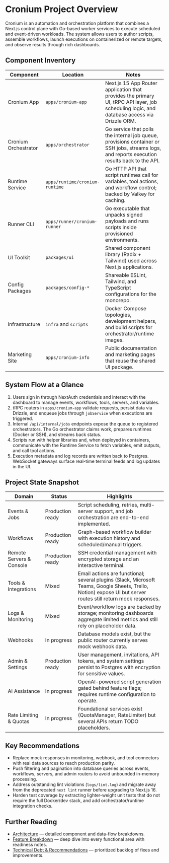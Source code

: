 # Cronium Project Overview

Cronium is an automation and orchestration platform that combines a Next.js control plane with Go-based worker services to execute scheduled and event-driven workloads. The system allows users to author scripts, assemble workflows, launch executions on containerized or remote targets, and observe results through rich dashboards.

## Component Inventory

| Component            | Location                       | Notes                                                                                                                                        |
| -------------------- | ------------------------------ | -------------------------------------------------------------------------------------------------------------------------------------------- |
| Cronium App          | `apps/cronium-app`             | Next.js 15 App Router application that provides the primary UI, tRPC API layer, job scheduling logic, and database access via Drizzle ORM.   |
| Cronium Orchestrator | `apps/orchestrator`            | Go service that polls the internal job queue, provisions container or SSH jobs, streams logs, and reports execution results back to the API. |
| Runtime Service      | `apps/runtime/cronium-runtime` | Go HTTP API that script runtimes call for variables, tool actions, and workflow control; backed by Valkey for caching.                       |
| Runner CLI           | `apps/runner/cronium-runner`   | Go executable that unpacks signed payloads and runs scripts inside provisioned environments.                                                 |
| UI Toolkit           | `packages/ui`                  | Shared component library (Radix + Tailwind) used across Next.js applications.                                                                |
| Config Packages      | `packages/config-*`            | Shareable ESLint, Tailwind, and TypeScript configurations for the monorepo.                                                                  |
| Infrastructure       | `infra` and `scripts`          | Docker Compose topologies, development helpers, and build scripts for orchestrator/runtime images.                                           |
| Marketing Site       | `apps/cronium-info`            | Public documentation and marketing pages that reuse the shared UI package.                                                                   |

## System Flow at a Glance

1. Users sign in through NextAuth credentials and interact with the dashboard to manage events, workflows, tools, servers, and variables.
2. tRPC routers in `apps/cronium-app` validate requests, persist data via Drizzle, and enqueue jobs through `jobService` when executions are triggered.
3. Internal `/api/internal/jobs` endpoints expose the queue to registered orchestrators. The Go orchestrator claims work, prepares runtimes (Docker or SSH), and streams back status.
4. Scripts run with helper libraries and, when deployed in containers, communicate with the Runtime Service to fetch variables, emit outputs, and call tool actions.
5. Execution metadata and log records are written back to Postgres. WebSocket gateways surface real-time terminal feeds and log updates in the UI.

## Project State Snapshot

| Domain                   | Status           | Highlights                                                                                                                                                     |
| ------------------------ | ---------------- | -------------------------------------------------------------------------------------------------------------------------------------------------------------- |
| Events & Jobs            | Production ready | Script scheduling, retries, multi-server support, and job orchestration are end-to-end implemented.                                                            |
| Workflows                | Production ready | Graph-based workflow builder with execution history and scheduled/manual triggers.                                                                             |
| Remote Servers & Console | Production ready | SSH credential management with encrypted storage and an interactive terminal.                                                                                  |
| Tools & Integrations     | Mixed            | Email actions are functional; several plugins (Slack, Microsoft Teams, Google Sheets, Trello, Notion) expose UI but server routes still return mock responses. |
| Logs & Monitoring        | Mixed            | Event/workflow logs are backed by storage; monitoring dashboards aggregate limited metrics and still rely on placeholder data.                                 |
| Webhooks                 | In progress      | Database models exist, but the public router currently serves mock webhook data.                                                                               |
| Admin & Settings         | Production ready | User management, invitations, API tokens, and system settings persist to Postgres with encryption for sensitive values.                                        |
| AI Assistance            | In progress      | OpenAI-powered script generation gated behind feature flags; requires runtime configuration to operate.                                                        |
| Rate Limiting & Quotas   | In progress      | Foundational services exist (QuotaManager, RateLimiter) but several APIs return TODO placeholders.                                                             |

## Key Recommendations

- Replace mock responses in monitoring, webhook, and tool connectors with real data sources to reach production parity.
- Push filtering and pagination into database queries across events, workflows, servers, and admin routers to avoid unbounded in-memory processing.
- Address outstanding lint violations (`logs/lint.log`) and migrate away from the deprecated `next lint` runner before upgrading to Next.js 16.
- Harden test coverage by extracting lighter-weight unit tests that do not require the full Docker/dev stack, and add orchestrator/runtime integration checks.

## Further Reading

- [Architecture](./architecture.md) — detailed component and data-flow breakdowns.
- [Feature Breakdown](./features.md) — deep dive into every functional area with readiness notes.
- [Technical Debt & Recommendations](./tech-debt.md) — prioritized backlog of fixes and improvements.
